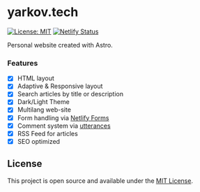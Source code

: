 # yarkov.tech

[![License: MIT](https://img.shields.io/badge/License-MIT-yellow.svg)](https://opensource.org/licenses/MIT)
[![Netlify Status](https://api.netlify.com/api/v1/badges/ccd0460a-9725-4e35-8263-1608c4186d9c/deploy-status)](https://app.netlify.com/sites/yarkov/deploys)

Personal website created with Astro.

### Features

- [x] HTML layout
- [x] Adaptive & Responsive layout
- [x] Search articles by title or description
- [x] Dark/Light Theme
- [x] Multilang web-site
- [x] Form handling via [Netlify Forms](https://www.netlify.com/products/forms/)
- [x] Comment system via [utterances](https://utteranc.es/)
- [x] RSS Feed for articles
- [x] SEO optimized

## License

This project is open source and available under the [MIT License](LICENSE).
